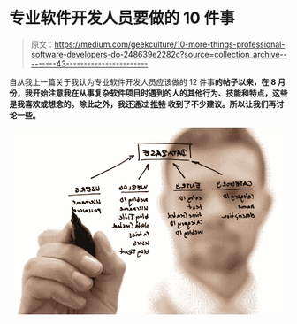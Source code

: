 # 专业软件开发人员要做的 10 件事

> 原文：<https://medium.com/geekculture/10-more-things-professional-software-developers-do-248639e2282c?source=collection_archive---------43----------------------->

自从我上一篇关于我认为专业软件开发人员应该做的 12 件事[](https://www.continuousimprover.com/2015/08/12-things-professional-software.html)**的帖子以来，在 8 月份，我开始注意我在从事复杂软件项目时遇到的人的其他行为、技能和特点，这些是我喜欢或想念的。除此之外，我还通过 [**推特**](https://www.continuousimprover.com/2015/08/12-things-professional-software.html) 收到了不少建议。所以让我们再讨论一些。**

**![](img/2d28bbfcb2b17cbb86075a6db1d57b1c.png)**